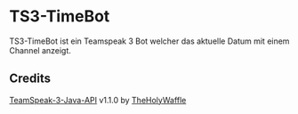 # TS3-TimeBot
TS3-TimeBot ist ein Teamspeak 3 Bot welcher das aktuelle Datum mit einem Channel anzeigt.

## Credits
[TeamSpeak-3-Java-API](https://github.com/TheHolyWaffle/TeamSpeak-3-Java-API) v1.1.0 by [TheHolyWaffle](https://github.com/TheHolyWaffle)
